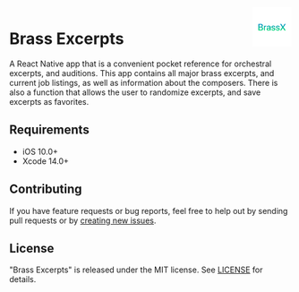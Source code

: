 <img align="right" src="img/AppIconRound.png" width="70" alt="Scale Practice">

# Brass Excerpts

<!-- <a href="https://apps.apple.com/tt/app/scale-practice-randomizer/id1496727056"><img src="img/Apple.png" width="150" alt="Apple App Store Badge"></a>
<a href="https://play.google.com/store/apps/details?id=com.scalepractice"><img src="img/Google.png" width="150" alt="Google Play Store Badge"></a>
<a href="https://www.amazon.com/dp/B08X6RNHRK/ref=sr_1_2"><img src="img/Amazon.png" width="150" alt="Amazon App Store Badge"></a> -->

A React Native app that is a convenient pocket reference for orchestral excerpts, and auditions. This app contains all major brass excerpts, and current job listings, as well as information about the composers. There is also a function that allows the user to randomize excerpts, and save excerpts as favorites.

 <!-- available on the <a href="https://apps.apple.com/tt/app/scale-practice-randomizer/id1496727056">Apple App Store</a>, <a href="https://play.google.com/store/apps/details?id=com.scalepractice">Google Play Store</a>, and the <a href="https://www.amazon.com/dp/B08X6RNHRK/ref=sr_1_2">Amazon App Store</a>.  -->

## Requirements

- iOS 10.0+
- Xcode 14.0+

## Contributing

If you have feature requests or bug reports, feel free to help out by sending pull requests or by [creating new issues](https://github.com/aburdiss/BrassExcerpts/issues/new).

## License

"Brass Excerpts" is released under the MIT license. See [LICENSE](LICENSE) for details.
